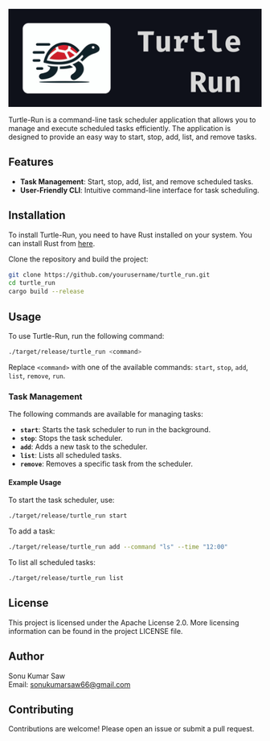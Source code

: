 ![Turtle-Run Logo](logo.png)

Turtle-Run is a command-line task scheduler application that allows you to manage and execute scheduled tasks efficiently. The application is designed to provide an easy way to start, stop, add, list, and remove tasks.

## Features

- **Task Management**: Start, stop, add, list, and remove scheduled tasks.
- **User-Friendly CLI**: Intuitive command-line interface for task scheduling.

## Installation

To install Turtle-Run, you need to have Rust installed on your system. You can install Rust from [here](https://www.rust-lang.org/tools/install).

Clone the repository and build the project:

```sh
git clone https://github.com/yourusername/turtle_run.git
cd turtle_run
cargo build --release
```

## Usage

To use Turtle-Run, run the following command:

```sh
./target/release/turtle_run <command>
```

Replace `<command>` with one of the available commands: `start`, `stop`, `add`, `list`, `remove`, `run`.

### Task Management

The following commands are available for managing tasks:

- **`start`**: Starts the task scheduler to run in the background.
- **`stop`**: Stops the task scheduler.
- **`add`**: Adds a new task to the scheduler.
- **`list`**: Lists all scheduled tasks.
- **`remove`**: Removes a specific task from the scheduler.

#### Example Usage

To start the task scheduler, use:

```sh
./target/release/turtle_run start
```

To add a task:

```sh
./target/release/turtle_run add --command "ls" --time "12:00"
```

To list all scheduled tasks:

```sh
./target/release/turtle_run list
```

## License

This project is licensed under the Apache License 2.0. More licensing information can be found in the project LICENSE file.

## Author

Sonu Kumar Saw  
Email: [sonukumarsaw66@gmail.com](mailto:sonukumarsaw66@gmail.com)

## Contributing

Contributions are welcome! Please open an issue or submit a pull request.
